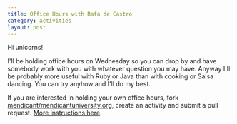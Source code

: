 ```yaml
---
title: Office Hours with Rafa de Castro
category: activities
layout: post
---
```


Hi unicorns!

I'll be holding office hours on Wednesday so you can drop by and have somebody work with you with whatever question you may have. Anyway I'll be probably more useful with Ruby or Java than with cooking or Salsa dancing. You can try anyhow and I'll do my best.

If you are interested in holding your own office hours, fork [mendicant/mendicantuniversity.org](https://github.com/mendicant/mendicantuniversity.org), create an activity and submit a pull request. [More instructions here](https://github.com/mendicant/mendicantuniversity.org/wiki/How-to-post-an-activity-to-mendicantuniversity.org).

